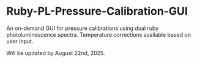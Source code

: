 # Ruby-PL-Pressure-Calibration-GUI
An on-demand GUI for pressure calibrations using dual ruby photoluminescence spectra. Temperature corrections available based on user input.

Will be updated by August 22nd, 2025.
